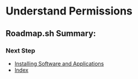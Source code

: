 # Understand Permissions

## Roadmap.sh Summary:

### Next Step
- [Installing Software and Applications]()
- [Index](https://github.com/Sisu-Sus/CyberSec-RoadMap/blob/main/index.md)
